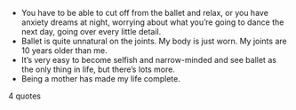  - You have to be able to cut off from the ballet and relax, or you have anxiety dreams at night, worrying about what you’re going to dance the next day, going over every little detail.
 - Ballet is quite unnatural on the joints. My body is just worn. My joints are 10 years older than me.
 - It’s very easy to become selfish and narrow-minded and see ballet as the only thing in life, but there’s lots more.
 - Being a mother has made my life complete.

4 quotes